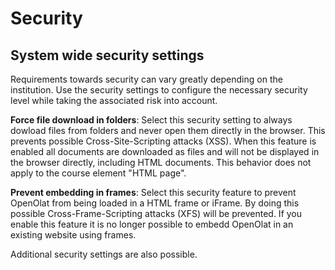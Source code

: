# Security

## System wide security settings

Requirements towards security can vary greatly depending on the institution.
Use the security settings to configure the necessary security level while
taking the associated risk into account.

**Force file download in folders**: Select this security setting to always
dowload files from folders and never open them directly in the browser. This
prevents possible Cross-Site-Scripting attacks (XSS). When this feature is
enabled all documents are downloaded as files and will not be displayed in the
browser directly, including HTML documents. This behavior does not apply to
the course element "HTML page".

**Prevent embedding in frames**: Select this security feature to prevent
OpenOlat from being loaded in a HTML frame or iFrame. By doing this possible
Cross-Frame-Scripting attacks (XFS) will be prevented. If you enable this
feature it is no longer possible to embedd OpenOlat in an existing website
using frames.

Additional security settings are also possible.